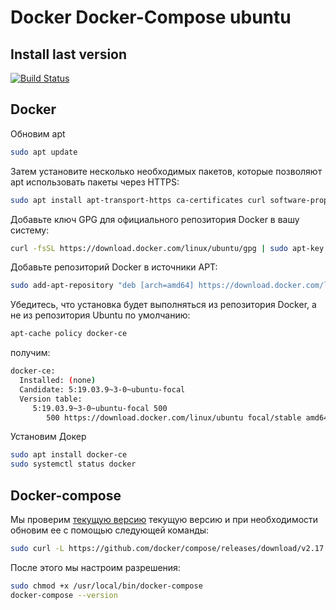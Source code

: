 # Docker Docker-Compose ubuntu
## Install last version

[![Build Status](https://travis-ci.org/joemccann/dillinger.svg?branch=master)](https://travis-ci.org/joemccann/dillinger)



## Docker

Обновим apt 

```sh
sudo apt update
```

Затем установите несколько необходимых пакетов, которые позволяют apt использовать пакеты через HTTPS:

```sh
sudo apt install apt-transport-https ca-certificates curl software-properties-common
```

Добавьте ключ GPG для официального репозитория Docker в вашу систему:
```sh
curl -fsSL https://download.docker.com/linux/ubuntu/gpg | sudo apt-key add -
```

Добавьте репозиторий Docker в источники APT:

```sh
sudo add-apt-repository "deb [arch=amd64] https://download.docker.com/linux/ubuntu focal stable"
```

Убедитесь, что установка будет выполняться из репозитория Docker, а не из репозитория Ubuntu по умолчанию:

```sh
apt-cache policy docker-ce
```
получим:
```sh
docker-ce:
  Installed: (none)
  Candidate: 5:19.03.9~3-0~ubuntu-focal
  Version table:
     5:19.03.9~3-0~ubuntu-focal 500
        500 https://download.docker.com/linux/ubuntu focal/stable amd64 Packages
```
Установим Докер
```sh
sudo apt install docker-ce
sudo systemctl status docker
```

## Docker-compose
Мы проверим [текущую версию] текущую версию и при необходимости обновим ее с помощью следующей команды:
```sh
sudo curl -L https://github.com/docker/compose/releases/download/v2.17.2/docker-compose-`uname -s`-`uname -m` -o /usr/local/bin/docker-compose
```
[текущую версию]: <https://github.com/docker/compose/releases>

После этого мы настроим разрешения:
```sh
sudo chmod +x /usr/local/bin/docker-compose
docker-compose --version
```
